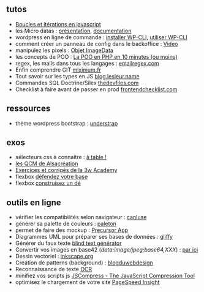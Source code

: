 ## tutos ##

 - [Boucles et itérations en javascript](https://developer.mozilla.org/fr/docs/Web/JavaScript/Guide/Boucles_et_it%C3%A9ration)
 - les Micro datas : [présentation](http://ad-creatif.com/micro-datas-pour-le-referencement/), [documentation](http://schema.org/docs/gs.html)
 - wordpress en ligne de commande : [installer WP-CLI](http://wp-cli.org/fr/#installation), [utiliser WP-CLI](http://www.geekpress.fr/tuto-wp-cli-comment-installer-et-configurer-wordpress-en-moins-dune-minute-et-en-seulement-un-clic/)
 - comment créer un panneau de config dans le backoffice : [Video](https://www.grafikart.fr/tutoriels/wordpress/option-panel-wordpress-358)
 - manipulez les pixels : [Objet ImageData](https://developer.mozilla.org/fr/docs/Tutoriel_canvas/Pixel_manipulation_with_canvas)
 - les concepts de POO : [La POO en PHP en 10 minutes (ou moins)](http://bdelespierre.fr/article/la-poo-en-php-en-10-minutes-ou-moins)
 - regex, les mails dans tous les langages : [emailregex.com](http://emailregex.com/)
 - Enfin comprendre GIT [miximum.fr](https://www.miximum.fr/blog/enfin-comprendre-git/)
 - Tout savoir sur les types en JS [blog.lesieur.name](https://blog.lesieur.name/les-types-en-javascript-pour-tout-savoir/)
 - Commandes SQL Doctrine/Silex [thedevfiles.com](https://www.thedevfiles.com/2014/08/simplifying-database-interactions-with-doctrine-dbal/)
 - Checklist à faire avant de passer en prod [frontendchecklist.com](http://frontendchecklist.com/)


## ressources ##

 - thème wordpress bootstrap : [understrap](https://github.com/holger1411/understrap)

## exos ##

 - sélecteurs css à connaitre : [à table !](https://code.tutsplus.com/fr/tutorials/the-30-css-selectors-you-must-memorize--net-16048)
 - [les QCM de Alsacréation](https://www.alsacreations.com/quiz/)
 - [Exercices et corrigés de la 3w Academy](https://e.3wa.fr/my/)
 - flexbox [défendez votre base](http://www.flexboxdefense.com/)
 - flexbox [construisez un dé](https://la-cascade.io/flexbox-un-coup-de-des/)

## outils en ligne ##

 - vérifier les compatibilités selon navigateur : [canIuse](http://caniuse.com/)
 - générer sa palette de couleurs : [paleton](http://paletton.com/)
 - permet de faire des mockup : [Precursor App](https://precursorapp.com/)
 - Diagrammes UML pour préparer ses bases de données : [gliffy](https://www.gliffy.com/)
 - Générer du faux texte [blind text générator](http://www.blindtextgenerator.com/fr)
 - Convertir vos images en base42 (_data:image/jpeg;base64,XXX_) : [par ici](http://b64.io/)
 - Dessin vectoriel : [inkscape.org](https://inkscape.org/fr/)
 - Creation de patterns (background) : [blogduwebdesign](http://www.blogduwebdesign.com/ressources/5-outils-indispensables-realiser-textures-patterns-backgrounds-web-design/2365)
 - Reconnaissance de texte  [OCR](http://www.free-ocr.com/)
 - minifiez vos scripts js [JSCompress - The JavaScript Compression Tool](https://jscompress.com/)
 - optimisez le chargement de votre site [PageSpeed Insight](https://developers.google.com/speed/pagespeed/insights/)